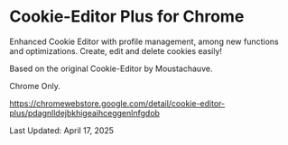 # Cookie-Editor Plus for Chrome

Enhanced Cookie Editor with profile management, among new functions and optimizations. Create, edit and delete cookies easily!

Based on the original Cookie-Editor by Moustachauve. 

Chrome Only.

https://chromewebstore.google.com/detail/cookie-editor-plus/pdagnlldejbkhigeaihceggenlnfgdob

Last Updated: April 17, 2025